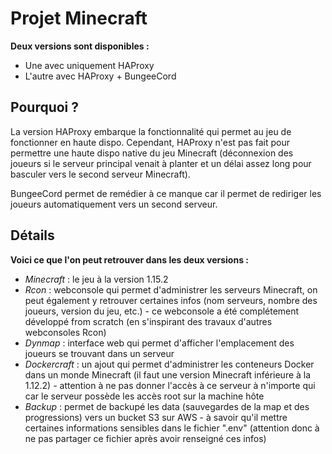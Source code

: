 # Projet Minecraft
**Deux versions sont disponibles :**
- Une avec uniquement HAProxy
- L'autre avec HAProxy + BungeeCord

## Pourquoi ?
La version HAProxy embarque la fonctionnalité qui permet au jeu de fonctionner en haute dispo. Cependant, HAProxy n'est pas fait pour permettre une haute dispo native du jeu Minecraft (déconnexion des joueurs si le serveur principal venait à planter et un délai assez long pour basculer vers le second serveur Minecraft).

BungeeCord permet de remédier à ce manque car il permet de rediriger les joueurs automatiquement vers un second serveur.

## Détails
**Voici ce que l'on peut retrouver dans les deux versions :**
- *Minecraft* : le jeu à la version 1.15.2
- *Rcon* : webconsole qui permet d'administrer les serveurs Minecraft, on peut également y retrouver certaines infos (nom serveurs, nombre des joueurs, version du jeu, etc.) - ce webconsole a été complétement développé from scratch (en s'inspirant des travaux d'autres webconsoles Rcon)
- *Dynmap* : interface web qui permet d'afficher l'emplacement des joueurs se trouvant dans un serveur
- *Dockercraft* : un ajout qui permet d'administrer les conteneurs Docker dans un monde Minecraft (il faut une version Minecraft inférieure à la 1.12.2) - attention à ne pas donner l'accès à ce serveur à n'importe qui car le serveur possède les accès root sur la machine hôte
- *Backup* : permet de backupé les data (sauvegardes de la map et des progressions) vers un bucket S3 sur AWS - à savoir qu'il mettre certaines informations sensibles dans le fichier ".env" (attention donc à ne pas partager ce fichier après avoir renseigné ces infos)
